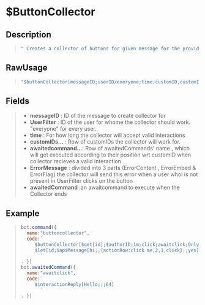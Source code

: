 # $ButtonCollector 
## Description
>```js
> " Creates a collector of buttons for given message for the provided user in a given time"
>```
## RawUsage 
>```js
> "$buttonCollector[messageID;userID/everyone;time;customID,customID,...;awaitedcommand,awaitedCommand,...;ErrorContent,ErrorEmbed,ErrorFlag (optional); awaitedcommand for when collector ends (optional)]"
>```
## Fields 
> * **messageID** : ID of the message to create collector for
> * **UserFilter** : ID of the user for whome the collector should work. "everyone" for every user.
> * **time** : For how long the collector will accept valid interactions
> * **customIDs...** : Row of customIDs the collector will work for.
> * **awaitedcommand...**: Row of awaitedCommands' name , which will get executed according to their position wrt customID when collector recieves a valid interaction
> * **ErrorMessage** : divided into 3 parts (ErrorContent , ErrorEmbed & ErrorFlag) the collector will send this error when a user whol is not present in UserFilter clicks on the button
> * **awaitedCommand** :an awaitcommand to execute when the Collector ends 
## Example
>```js
>bot.command({
>   name:"buttoncollector",
>   code:`
>      $buttonCollector[$get[id];$authorID;1m;click;awaitclick;Only $userName can use this interaction,,64]
>      $let[id;$apiMessage[hi;;{actionRow:click me,2,1,click};;yes]]
>        `
>. })
>bot.awaitedCommand({
>   name:"awaitclick",
>   code:`
>      $interactionReply[Hello;;;64]
>        `
>. })
```
